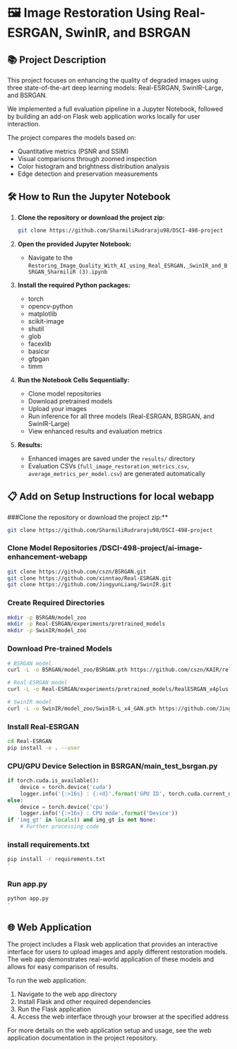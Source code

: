 # 🖼️ Image Restoration Using Real-ESRGAN, SwinIR, and BSRGAN

## 📚 Project Description

This project focuses on enhancing the quality of degraded images using three state-of-the-art deep learning models: Real-ESRGAN, SwinIR-Large, and BSRGAN.

We implemented a full evaluation pipeline in a Jupyter Notebook, followed by building an add-on Flask web application works locally for user interaction.

The project compares the models based on:
- Quantitative metrics (PSNR and SSIM)
- Visual comparisons through zoomed inspection
- Color histogram and brightness distribution analysis
- Edge detection and preservation measurements

## 🛠️ How to Run the Jupyter Notebook

1. **Clone the repository or download the project zip:**
   ```bash
   git clone https://github.com/SharmiliRudraraju98/DSCI-498-project
   ```

2. **Open the provided Jupyter Notebook:**
   - Navigate to the `Restoring_Image_Quality_With_AI_using_Real_ESRGAN,_SwinIR_and_BSRGAN_SharmiliR (3).ipynb`
3. **Install the required Python packages:**
   - torch
   - opencv-python
   - matplotlib
   - scikit-image
   - shutil
   - glob
   - facexlib
   - basicsr
   - gfpgan
   - timm

4. **Run the Notebook Cells Sequentially:**
   - Clone model repositories
   - Download pretrained models
   - Upload your images
   - Run inference for all three models (Real-ESRGAN, BSRGAN, and SwinIR-Large)
   - View enhanced results and evaluation metrics

5. **Results:**
   - Enhanced images are saved under the `results/` directory
   - Evaluation CSVs (`full_image_restoration_metrics.csv`, `average_metrics_per_model.csv`) are generated automatically

## 📋 Add on Setup Instructions for local webapp

###Clone the repository or download the project zip:**
   ```bash
   git clone https://github.com/SharmiliRudraraju98/DSCI-498-project
   ```

### Clone Model Repositories /DSCI-498-project/ai-image-enhancement-webapp
```bash
git clone https://github.com/cszn/BSRGAN.git
git clone https://github.com/xinntao/Real-ESRGAN.git
git clone https://github.com/JingyunLiang/SwinIR.git
```

### Create Required Directories
```bash
mkdir -p BSRGAN/model_zoo
mkdir -p Real-ESRGAN/experiments/pretrained_models
mkdir -p SwinIR/model_zoo
```

### Download Pre-trained Models
```bash
# BSRGAN model
curl -L -o BSRGAN/model_zoo/BSRGAN.pth https://github.com/cszn/KAIR/releases/download/v1.0/BSRGAN.pth

# Real-ESRGAN model
curl -L -o Real-ESRGAN/experiments/pretrained_models/RealESRGAN_x4plus.pth https://github.com/xinntao/Real-ESRGAN/releases/download/v0.1.0/RealESRGAN_x4plus.pth

# SwinIR model
curl -L -o SwinIR/model_zoo/SwinIR-L_x4_GAN.pth https://github.com/JingyunLiang/SwinIR/releases/download/v0.0/003_realSR_BSRGAN_DFOWMFC_s64w8_SwinIR-L_x4_GAN.pth
```

### Install Real-ESRGAN
```bash
cd Real-ESRGAN
pip install -e . --user
```

### CPU/GPU Device Selection in BSRGAN/main_test_bsrgan.py
```python
if torch.cuda.is_available():
    device = torch.device('cuda')
    logger.info('{:>16s} : {:<d}'.format('GPU ID', torch.cuda.current_device()))
else:
    device = torch.device('cpu')
    logger.info('{:>16s} : CPU mode'.format('Device'))
if 'img_gt' in locals() and img_gt is not None:
    # Further processing code
```

### install requirements.txt
```bash
pip install -r requirements.txt
'
```

### Run app.py
```bash
python app.py
'
```
## 🌐 Web Application

The project includes a Flask web application that provides an interactive interface for users to upload images and apply different restoration models. The web app demonstrates real-world application of these models and allows for easy comparison of results.

To run the web application:

1. Navigate to the web app directory
2. Install Flask and other required dependencies
3. Run the Flask application
4. Access the web interface through your browser at the specified address

For more details on the web application setup and usage, see the web application documentation in the project repository.
